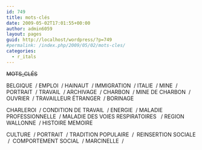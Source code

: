 ```yaml
---
id: 749
title: mots-clés
date: 2009-05-02T17:01:55+00:00
author: admin6059
layout: pages
guid: http://localhost/wordpress/?p=749
#permalink: /index.php/2009/05/02/mots-cles/
categories:
  - r_itals
---
```

<del datetime="2009-07-28T19:26:56+00:00">MOTS_CLÉS</del>

BELGIQUE  / EMPLOI  / HAINAUT  / IMMIGRATION  / ITALIE  / MINE  / PORTRAIT  / TRAVAIL  / ARCHIVAGE  / CHARBON  / MINE DE CHARBON  / OUVRIER  / TRAVAILLEUR ÉTRANGER  / BORINAGE

CHARLEROI  / CONDITION DE TRAVAIL  / ENERGIE  / MALADIE PROFESSIONNELLE  / MALADIE DES VOIES RESPIRATOIRES   / REGION WALLONNE  / HISTOIRE MEMOIRE

CULTURE  / PORTRAIT  / TRADITION POPULAIRE  /  REINSERTION SOCIALE  /  COMPORTEMENT SOCIAL  / MARCINELLE  /